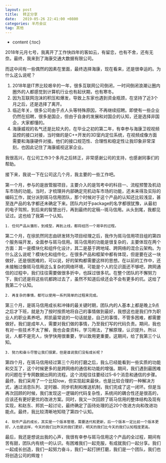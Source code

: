 ```yaml
---
layout: post
title:  转正分享
date:   2019-05-26 22:41:00 +0800
categories: 半月会议
tag: 其他
---
```


* content
{:toc}

2018年元月七号，我离开了工作快四年的客如云，有留恋，也有不舍，还有无奈。最终，我来到了海康交通大数据有限公司。

而这中间有一些偶然的因素在里面，最终选择海康，现在看来，还是很幸运的。为什么这么说呢？

1. 2018年是IT界比较艰辛的一年，很多互联网公司倒闭，一时间倒闭浪潮让圈内圈外的人都感觉到计算机行业也有起伏期，也有寒冬。
2. 因为互联网泡沫的积压和爆发，导致上东家也遇到资金瓶颈，在坚持了近3个月之后，还是选择了离开。
3. 临近年关，很多公司由于点人头等特殊原因，不再继续招聘。即使有一些企业仍然在招聘，很多是国企，但由于自身的发展和对国企的认知，还是选择非国企，大家都懂的。
4. 海康威视的名气还是比较大的，在毕业之初的第二年，有幸参与海康卫视视频监控的接口对接，当时做的是C++开发的3D室内定位系统，在视频成像方面需要和海康硬件对接。他们的接口规范性、合理性和稳定性让我印象非常深刻，也因此记住了海康威视这家企业。

我很高兴，在公司工作3个多月之后转正，非常感谢公司的支持，也感谢同事们的帮助。

接下来，我说一下在公司这几个月，我主要的一些工作吧。

第一个月，参与的是放管服项目，主要介入的是驾考中的科目一、流程预警及机动车市场的功能。当时，才梳理并内部确定完机动车市场的功能，还未来得及实际的编码工作，就分派到斑马信用团队，那个时候对于这个产品的认知还比较浅显，甚至连产品的名字都还未确定下来。团队内对于package的名字都很犹豫，从最初的电子驾照，到后来的智慧出行，再到最终的定稿--斑马信用。从头到尾，我都见证过。这也给了我第一个认知。

`1. 任何产品从雏形，到成型，再到上线，都将经历一个艰辛的过程。`

第二个月，在徐凯然同志由研发转为项目经理之后，我作为斑马信用项目组的第四个服务端开发，全面参与斑马信用。斑马信用的功能是很复杂的，主要体现在两个方面：其一是模块化和组件化设计，其二是基于跨地域、跨网络的混合云架构。为什么这么说呢？模块化和组件化，在很多产品和框架中都有体现，但是要在这一块做好，还是很困难的，可以说，好的架构都需要这样的思想。在以前的工作中，还未接触过像斑马信用这么复杂的网络环境，可能是个人的见识面还不够吧，跨网通信的过程中，我们往往需要做很多折中，也踩过很多坑。在整个团队的不懈努力下，我们还是将这些坑都跨过去了，虽然不知道后续还会不会有更多的坑。这给了我第二个认知。

`2. 再复杂的事情，都可以使用一系列简单的过程来完成。`

第三个月，是斑马信用成长和冲锋的最关键时期，团队内的人基本上都是晚上9点之后才下班，就是为了按时按质地将自己的事情做到最好，我想这也是我们作为职业人的职业素养吧。邦凯最常说的一句话就是，自己的事情，不管多困难，都需要做好。我们是成年人，需要对我们做的事情，乃至我们写的代码负责。期间，我也有对一些技术不太了解，我也会查资料，学习用法，了解原理，认识提升。所以说，人都不是完人，快学快用很重要，学以致用更重要。这期间，给了我第三个认知。

`3. 努力和奋斗尽管让我们很累，但是谁说我们没有成长呢？`

第四个月，在斑马信用经过第三个月的打磨之后，我么已经能看到一些实质的功能和交互了，这个时候更多的是跨网络的通信和功能的增强。期间，我们遇到最困难的问题在于专网数据出网的流程。这个流程往往要经过5-6个消息和通信的步骤。最终，我们采用了一个比较low，但实现起来最快，也是比较合理的一种解决方式，通过消息队列、定时器、同步机制和推送机制，我们完成了这一闭环。但是当再次回顾的时候，我们发现这一逻辑的代码复杂性，系统间的耦合性还是很高的，应该还有更好更优的改进方案。同时，我又一次回顾了斑马信用的整体结构及现有实现，和赵东、邦凯一起讨论，最终确定了函待处理的近20个改进方向和改进功能点。最终，我比较清晰地知晓了第四个认知。

`4. 软件产品的成长，其实是一个版本管理，需要迭代和更新，后一个版本一定比前一个版本更好。人也是这样，今天的我们比昨天的我们更好，明天的我们比今天的我们认知程度更高。`

最后，我还是想说出我的心声，我很有幸参与斑马信用这个产品的全过程，期间有苦有甜，团队内有统一的认识。有困难我们一起克服，有成就我们一起分享。我们一起成长创造，我们一起努力奋斗，我们一起打拼打磨，我们是一个团队，我们也将创造公司的辉煌！

